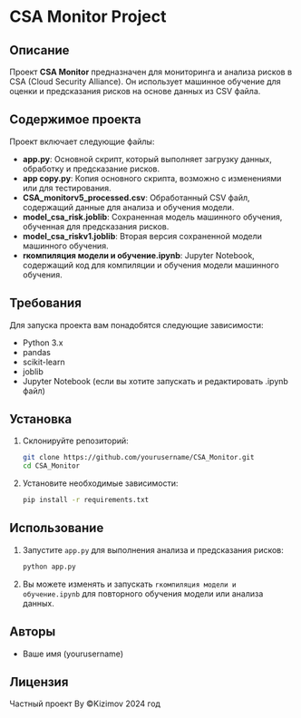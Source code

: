 # CSA Monitor Project

## Описание
Проект **CSA Monitor** предназначен для мониторинга и анализа рисков в CSA (Cloud Security Alliance). Он использует машинное обучение для оценки и предсказания рисков на основе данных из CSV файла.

## Содержимое проекта
Проект включает следующие файлы:

- **app.py**: Основной скрипт, который выполняет загрузку данных, обработку и предсказание рисков.
- **app copy.py**: Копия основного скрипта, возможно с изменениями или для тестирования.
- **CSA_monitorv5_processed.csv**: Обработанный CSV файл, содержащий данные для анализа и обучения модели.
- **model_csa_risk.joblib**: Сохраненная модель машинного обучения, обученная для предсказания рисков.
- **model_csa_riskv1.joblib**: Вторая версия сохраненной модели машинного обучения.
- **rкомпиляция модели и обучение.ipynb**: Jupyter Notebook, содержащий код для компиляции и обучения модели машинного обучения.

## Требования
Для запуска проекта вам понадобятся следующие зависимости:
- Python 3.x
- pandas
- scikit-learn
- joblib
- Jupyter Notebook (если вы хотите запускать и редактировать .ipynb файл)

## Установка
1. Склонируйте репозиторий:
    ```bash
    git clone https://github.com/yourusername/CSA_Monitor.git
    cd CSA_Monitor
    ```
2. Установите необходимые зависимости:
    ```bash
    pip install -r requirements.txt
    ```

## Использование
1. Запустите `app.py` для выполнения анализа и предсказания рисков:
    ```bash
    python app.py
    ```
2. Вы можете изменять и запускать `rкомпиляция модели и обучение.ipynb` для повторного обучения модели или анализа данных.

## Авторы
- Ваше имя (yourusername)

## Лицензия
Частный проект By ©Kizimov 2024 год
